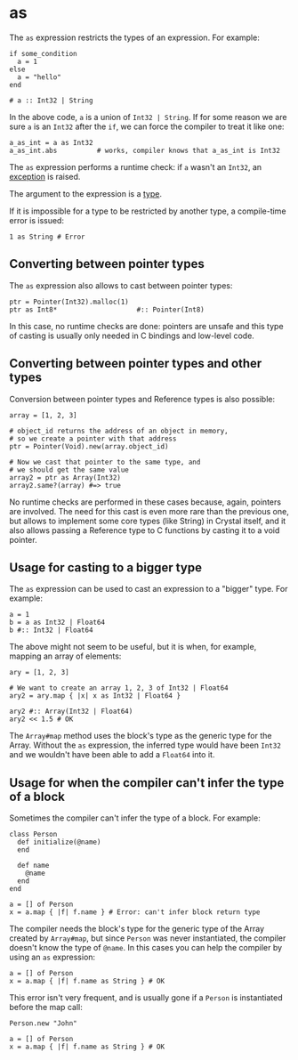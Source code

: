 # as

The `as` expression restricts the types of an expression. For example:

```crystal
if some_condition
  a = 1
else
  a = "hello"
end

# a :: Int32 | String
```

In the above code, `a` is a union of `Int32 | String`. If for some reason we are sure `a` is an `Int32` after the `if`, we can force the compiler to treat it like one:

```crystal
a_as_int = a as Int32
a_as_int.abs          # works, compiler knows that a_as_int is Int32
```

The `as` expression performs a runtime check: if `a` wasn't an `Int32`, an [exception](exception_handling.html) is raised.

The argument to the expression is a [type](type_grammar.html).

If it is impossible for a type to be restricted by another type, a compile-time error is issued:

```crystal
1 as String # Error
```

## Converting between pointer types

The `as` expression also allows to cast between pointer types:

```crystal
ptr = Pointer(Int32).malloc(1)
ptr as Int8*                    #:: Pointer(Int8)
```

In this case, no runtime checks are done: pointers are unsafe and this type of casting is usually only needed in C bindings and low-level code.

## Converting between pointer types and other types

Conversion between pointer types and Reference types is also possible:

```crystal
array = [1, 2, 3]

# object_id returns the address of an object in memory,
# so we create a pointer with that address
ptr = Pointer(Void).new(array.object_id)

# Now we cast that pointer to the same type, and
# we should get the same value
array2 = ptr as Array(Int32)
array2.same?(array) #=> true
```

No runtime checks are performed in these cases because, again, pointers are involved. The need for this cast is even more rare than the previous one, but allows to implement some core types (like String) in Crystal itself, and it also allows passing a Reference type to C functions by casting it to a void pointer.

## Usage for casting to a bigger type

The `as` expression can be used to cast an expression to a "bigger" type. For example:

```crystal
a = 1
b = a as Int32 | Float64
b #:: Int32 | Float64
```

The above might not seem to be useful, but it is when, for example, mapping an array of elements:

```crystal
ary = [1, 2, 3]

# We want to create an array 1, 2, 3 of Int32 | Float64
ary2 = ary.map { |x| x as Int32 | Float64 }

ary2 #:: Array(Int32 | Float64)
ary2 << 1.5 # OK
```

The `Array#map` method uses the block's type as the generic type for the Array. Without the `as` expression, the inferred type would have been `Int32` and we wouldn't have been able to add a `Float64` into it.

## Usage for when the compiler can't infer the type of a block

Sometimes the compiler can't infer the type of a block. For example:

```crystal
class Person
  def initialize(@name)
  end

  def name
    @name
  end
end

a = [] of Person
x = a.map { |f| f.name } # Error: can't infer block return type
```

The compiler needs the block's type for the generic type of the Array created by `Array#map`, but since `Person` was never instantiated, the compiler doesn't know the type of `@name`. In this cases you can help the compiler by using an `as` expression:

```crystal
a = [] of Person
x = a.map { |f| f.name as String } # OK
```

This error isn't very frequent, and is usually gone if a `Person` is instantiated before the map call:

```crystal
Person.new "John"

a = [] of Person
x = a.map { |f| f.name as String } # OK
```
